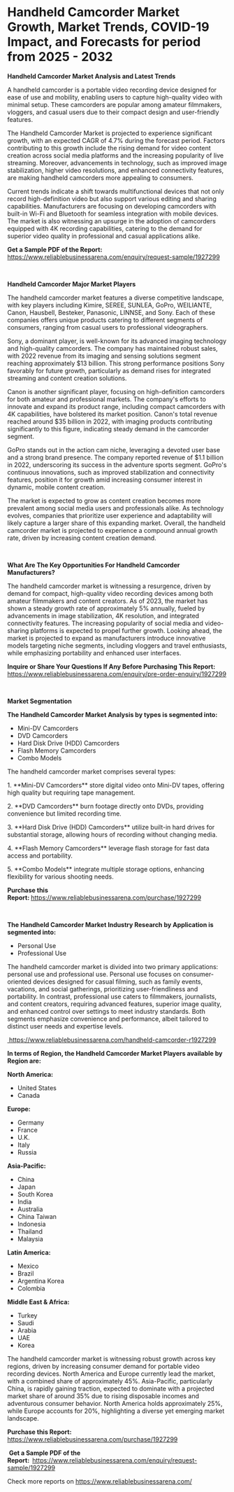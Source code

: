 <p><h1>Handheld Camcorder Market Growth, Market Trends, COVID-19 Impact, and Forecasts for period from 2025 - 2032</h1></p><p><strong>Handheld Camcorder Market Analysis and Latest Trends</strong></p>
<p><p>A handheld camcorder is a portable video recording device designed for ease of use and mobility, enabling users to capture high-quality video with minimal setup. These camcorders are popular among amateur filmmakers, vloggers, and casual users due to their compact design and user-friendly features. </p><p>The Handheld Camcorder Market is projected to experience significant growth, with an expected CAGR of 4.7% during the forecast period. Factors contributing to this growth include the rising demand for video content creation across social media platforms and the increasing popularity of live streaming. Moreover, advancements in technology, such as improved image stabilization, higher video resolutions, and enhanced connectivity features, are making handheld camcorders more appealing to consumers.</p><p>Current trends indicate a shift towards multifunctional devices that not only record high-definition video but also support various editing and sharing capabilities. Manufacturers are focusing on developing camcorders with built-in Wi-Fi and Bluetooth for seamless integration with mobile devices. The market is also witnessing an upsurge in the adoption of camcorders equipped with 4K recording capabilities, catering to the demand for superior video quality in professional and casual applications alike.</p></p>
<p><strong>Get a Sample PDF of the Report:&nbsp;</strong> <a href="https://www.reliablebusinessarena.com/enquiry/request-sample/1927299?utm_campaign=2133&utm_medium=2&utm_source=Github&utm_content=ia&utm_term=04042025&utm_id=handheld-camcorder">https://www.reliablebusinessarena.com/enquiry/request-sample/1927299</a></p>
<p>&nbsp;</p>
<p><strong>Handheld Camcorder Major Market Players</strong></p>
<p><p>The handheld camcorder market features a diverse competitive landscape, with key players including Kimire, SEREE, SUNLEA, GoPro, WEILIANTE, Canon, Hausbell, Besteker, Panasonic, LINNSE, and Sony. Each of these companies offers unique products catering to different segments of consumers, ranging from casual users to professional videographers.</p><p>Sony, a dominant player, is well-known for its advanced imaging technology and high-quality camcorders. The company has maintained robust sales, with 2022 revenue from its imaging and sensing solutions segment reaching approximately $13 billion. This strong performance positions Sony favorably for future growth, particularly as demand rises for integrated streaming and content creation solutions.</p><p>Canon is another significant player, focusing on high-definition camcorders for both amateur and professional markets. The company's efforts to innovate and expand its product range, including compact camcorders with 4K capabilities, have bolstered its market position. Canon's total revenue reached around $35 billion in 2022, with imaging products contributing significantly to this figure, indicating steady demand in the camcorder segment.</p><p>GoPro stands out in the action cam niche, leveraging a devoted user base and a strong brand presence. The company reported revenue of $1.1 billion in 2022, underscoring its success in the adventure sports segment. GoPro's continuous innovations, such as improved stabilization and connectivity features, position it for growth amid increasing consumer interest in dynamic, mobile content creation.</p><p>The market is expected to grow as content creation becomes more prevalent among social media users and professionals alike. As technology evolves, companies that prioritize user experience and adaptability will likely capture a larger share of this expanding market. Overall, the handheld camcorder market is projected to experience a compound annual growth rate, driven by increasing content creation demand.</p></p>
<p>&nbsp;</p>
<p><strong>What Are The Key Opportunities For Handheld Camcorder Manufacturers?</strong></p>
<p><p>The handheld camcorder market is witnessing a resurgence, driven by demand for compact, high-quality video recording devices among both amateur filmmakers and content creators. As of 2023, the market has shown a steady growth rate of approximately 5% annually, fueled by advancements in image stabilization, 4K resolution, and integrated connectivity features. The increasing popularity of social media and video-sharing platforms is expected to propel further growth. Looking ahead, the market is projected to expand as manufacturers introduce innovative models targeting niche segments, including vloggers and travel enthusiasts, while emphasizing portability and enhanced user interfaces.</p></p>
<p><strong>Inquire or Share Your Questions If Any Before Purchasing This Report:</strong> <a href="https://www.reliablebusinessarena.com/enquiry/pre-order-enquiry/1927299?utm_campaign=2133&utm_medium=2&utm_source=Github&utm_content=ia&utm_term=04042025&utm_id=handheld-camcorder">https://www.reliablebusinessarena.com/enquiry/pre-order-enquiry/1927299</a></p>
<p>&nbsp;</p>
<p><strong>Market Segmentation</strong></p>
<p><strong>The Handheld Camcorder Market Analysis by types is segmented into:</strong></p>
<p><ul><li>Mini-DV Camcorders</li><li>DVD Camcorders</li><li>Hard Disk Drive (HDD) Camcorders</li><li>Flash Memory Camcorders</li><li>Combo Models</li></ul></p>
<p><p>The handheld camcorder market comprises several types: </p><p>1. **Mini-DV Camcorders** store digital video onto Mini-DV tapes, offering high quality but requiring tape management.</p><p>2. **DVD Camcorders** burn footage directly onto DVDs, providing convenience but limited recording time.</p><p>3. **Hard Disk Drive (HDD) Camcorders** utilize built-in hard drives for substantial storage, allowing hours of recording without changing media.</p><p>4. **Flash Memory Camcorders** leverage flash storage for fast data access and portability.</p><p>5. **Combo Models** integrate multiple storage options, enhancing flexibility for various shooting needs.</p></p>
<p><strong>Purchase this Report:&nbsp;</strong><a href="https://www.reliablebusinessarena.com/purchase/1927299?utm_campaign=2133&utm_medium=2&utm_source=Github&utm_content=ia&utm_term=04042025&utm_id=handheld-camcorder">https://www.reliablebusinessarena.com/purchase/1927299</a></p>
<p>&nbsp;</p>
<p><strong>The Handheld Camcorder Market Industry Research by Application is segmented into:</strong></p>
<p><ul><li>Personal Use</li><li>Professional Use</li></ul></p>
<p><p>The handheld camcorder market is divided into two primary applications: personal use and professional use. Personal use focuses on consumer-oriented devices designed for casual filming, such as family events, vacations, and social gatherings, prioritizing user-friendliness and portability. In contrast, professional use caters to filmmakers, journalists, and content creators, requiring advanced features, superior image quality, and enhanced control over settings to meet industry standards. Both segments emphasize convenience and performance, albeit tailored to distinct user needs and expertise levels.</p></p>
<p><a href="https://www.reliablebusinessarena.com/handheld-camcorder-r1927299?utm_campaign=2133&utm_medium=2&utm_source=Github&utm_content=ia&utm_term=04042025&utm_id=handheld-camcorder">&nbsp;https://www.reliablebusinessarena.com/handheld-camcorder-r1927299</a></p>
<p><strong>In terms of Region, the Handheld Camcorder Market Players available by Region are:</strong></p>
<p>
    <p> <strong> North America: </strong>
        <ul>
            <li>United States</li>
            <li>Canada</li>
        </ul>
        </p> 
    <p> <strong> Europe: </strong>
        <ul>
            <li>Germany</li>
            <li>France</li>
            <li>U.K.</li>
            <li>Italy</li>
            <li>Russia</li>
        </ul>
        </p> 
    <p> <strong> Asia-Pacific: </strong>
        <ul>
            <li>China</li>
            <li>Japan</li>
            <li>South Korea</li>
            <li>India</li>
            <li>Australia</li>
            <li>China Taiwan</li>
            <li>Indonesia</li>
            <li>Thailand</li>
            <li>Malaysia</li>
        </ul>
        </p> 
    <p> <strong> Latin America: </strong>
        <ul>
            <li>Mexico</li>
            <li>Brazil</li>
            <li>Argentina Korea</li>
            <li>Colombia</li>
        </ul>
        </p> 
    <p> <strong> Middle East & Africa: </strong>
        <ul>
            <li>Turkey</li>
            <li>Saudi</li>
            <li>Arabia</li>
            <li>UAE</li>
            <li>Korea</li>
        </ul>
    </p>
    </p>
<p><p>The handheld camcorder market is witnessing robust growth across key regions, driven by increasing consumer demand for portable video recording devices. North America and Europe currently lead the market, with a combined share of approximately 45%. Asia-Pacific, particularly China, is rapidly gaining traction, expected to dominate with a projected market share of around 35% due to rising disposable incomes and adventurous consumer behavior. North America holds approximately 25%, while Europe accounts for 20%, highlighting a diverse yet emerging market landscape.</p></p>
<p><strong>Purchase this Report: </strong><a href="https://www.reliablebusinessarena.com/purchase/1927299?utm_campaign=2133&utm_medium=2&utm_source=Github&utm_content=ia&utm_term=04042025&utm_id=handheld-camcorder">https://www.reliablebusinessarena.com/purchase/1927299</a></p>
<p>&nbsp;<strong>Get a Sample PDF of the Report:&nbsp;&nbsp;</strong><a href="https://www.reliablebusinessarena.com/enquiry/request-sample/1927299?utm_campaign=2133&utm_medium=2&utm_source=Github&utm_content=ia&utm_term=04042025&utm_id=handheld-camcorder">https://www.reliablebusinessarena.com/enquiry/request-sample/1927299</a></p>
<p><strong></strong></p>
<p>Check more reports on <a href="https://www.reliablebusinessarena.com/?utm_campaign=2133&utm_medium=2&utm_source=Github&utm_content=ia&utm_term=04042025&utm_id=handheld-camcorder">https://www.reliablebusinessarena.com/</a></p>